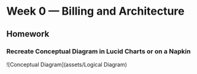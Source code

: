 # Week 0 — Billing and Architecture

## Homework

### Recreate Conceptual Diagram in Lucid Charts or on a Napkin

![Conceptual Diagram](assets/Logical Diagram)
